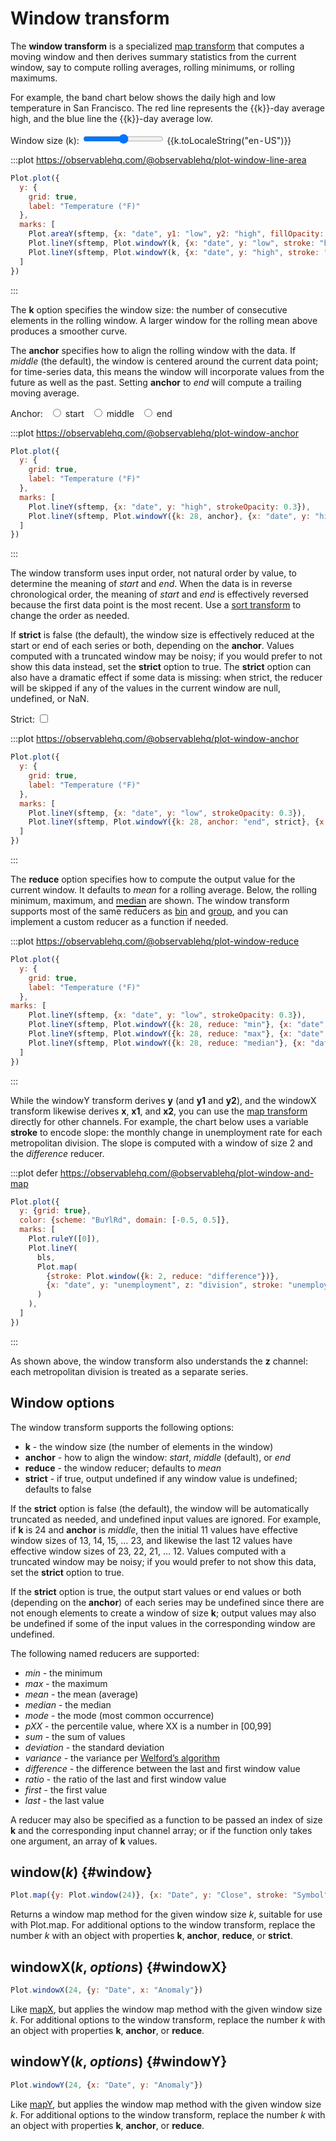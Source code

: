 <script setup>

import * as Plot from "@observablehq/plot";
import * as d3 from "d3";
import {ref, shallowRef, onMounted} from "vue";
import sftemp from "../data/sf-temperatures.ts";

const k = ref(7);
const loss = ref(0.01);
const anchor = ref("end");
const strict = ref(true);
const reduce = ref("mean");
const bls = shallowRef([]);

onMounted(() => {
  d3.csv("../data/bls-metro-unemployment.csv", d3.autoType).then((data) => (bls.value = data));
});

</script>

# Window transform

The **window transform** is a specialized [map transform](./map.md) that computes a moving window and then derives summary statistics from the current window, say to compute rolling averages, rolling minimums, or rolling maximums.

For example, the band chart below shows the daily high and low temperature in San Francisco. The <span style="border-bottom: solid 2px var(--vp-c-red)">red</span> line represents the {{k}}-day average high, and the <span style="border-bottom: solid 2px var(--vp-c-blue)">blue</span> line the {{k}}-day average low.

<p>
  <label class="label-input">
    <span>Window size (k):</span>
    <input type="range" v-model.number="k" min="1" max="100" step="1" />
    <span style="font-variant-numeric: tabular-nums;">{{k.toLocaleString("en-US")}}</span>
  </label>
</p>

:::plot https://observablehq.com/@observablehq/plot-window-line-area
```js
Plot.plot({
  y: {
    grid: true,
    label: "Temperature (°F)"
  },
  marks: [
    Plot.areaY(sftemp, {x: "date", y1: "low", y2: "high", fillOpacity: 0.3}),
    Plot.lineY(sftemp, Plot.windowY(k, {x: "date", y: "low", stroke: "blue"})),
    Plot.lineY(sftemp, Plot.windowY(k, {x: "date", y: "high", stroke: "red"}))
  ]
})
```
:::

The **k** option specifies the window size: the number of consecutive elements in the rolling window. A larger window for the rolling mean above produces a smoother curve.

The **anchor** specifies how to align the rolling window with the data. If *middle* (the default), the window is centered around the current data point; for time-series data, this means the window will incorporate values from the future as well as the past. Setting **anchor** to *end* will compute a trailing moving average.

<p>
  <span class="label-input">
    Anchor:
    <label style="margin-left: 0.5em;">
      <input type="radio" name="anchor" value="start" v-model="anchor" /> start
    </label>
    <label style="margin-left: 0.5em;">
      <input type="radio" name="anchor" value="middle" v-model="anchor" /> middle
    </label>
    <label style="margin-left: 0.5em;">
      <input type="radio" name="anchor" value="end" v-model="anchor" /> end
    </label>
  </span>
</p>

:::plot https://observablehq.com/@observablehq/plot-window-anchor
```js
Plot.plot({
  y: {
    grid: true,
    label: "Temperature (°F)"
  },
  marks: [
    Plot.lineY(sftemp, {x: "date", y: "high", strokeOpacity: 0.3}),
    Plot.lineY(sftemp, Plot.windowY({k: 28, anchor}, {x: "date", y: "high"}))
  ]
})
```
:::

The window transform uses input order, not natural order by value, to determine the meaning of *start* and *end*. When the data is in reverse chronological order, the meaning of *start* and *end* is effectively reversed because the first data point is the most recent. Use a [sort transform](./sort.md) to change the order as needed.

If **strict** is false (the default), the window size is effectively reduced at the start or end of each series or both, depending on the **anchor**. Values computed with a truncated window may be noisy; if you would prefer to not show this data instead, set the **strict** option to true. <VersionBadge version="0.6.0" /> The **strict** option can also have a dramatic effect if some data is missing: when strict, the reducer will be skipped if any of the values in the current window are null, undefined, or NaN.

<p>
  <label class="label-input">
    Strict:
    <input type="checkbox" v-model="strict" />
  </label>
</p>

:::plot https://observablehq.com/@observablehq/plot-window-anchor
```js
Plot.plot({
  y: {
    grid: true,
    label: "Temperature (°F)"
  },
  marks: [
    Plot.lineY(sftemp, {x: "date", y: "low", strokeOpacity: 0.3}),
    Plot.lineY(sftemp, Plot.windowY({k: 28, anchor: "end", strict}, {x: "date", y: "low"}))
  ]
})
```
:::

The **reduce** option specifies how to compute the output value for the current window. It defaults to *mean* for a rolling average. Below, the rolling <span style="border-bottom: solid 2px var(--vp-c-blue)">minimum</span>, <span style="border-bottom: solid 2px var(--vp-c-red)">maximum</span>, and <span style="border-bottom: solid 2px;">median</span> are shown. The window transform supports most of the same reducers as [bin](./bin.md) and [group](./group.md), and you can implement a custom reducer as a function if needed.

:::plot https://observablehq.com/@observablehq/plot-window-reduce
```js
Plot.plot({
  y: {
    grid: true,
    label: "Temperature (°F)"
  },
marks: [
    Plot.lineY(sftemp, {x: "date", y: "low", strokeOpacity: 0.3}),
    Plot.lineY(sftemp, Plot.windowY({k: 28, reduce: "min"}, {x: "date", y: "low", stroke: "blue"})),
    Plot.lineY(sftemp, Plot.windowY({k: 28, reduce: "max"}, {x: "date", y: "low", stroke: "red"})),
    Plot.lineY(sftemp, Plot.windowY({k: 28, reduce: "median"}, {x: "date", y: "low"}))
  ]
})
```
:::

While the windowY transform derives **y** (and **y1** and **y2**), and the windowX transform likewise derives **x**, **x1**, and **x2**, you can use the [map transform](./map.md) directly for other channels. For example, the chart below uses a variable **stroke** to encode slope: the monthly change in unemployment rate for each metropolitan division. The slope is computed with a window of size 2 and the *difference* reducer.

:::plot defer https://observablehq.com/@observablehq/plot-window-and-map
```js
Plot.plot({
  y: {grid: true},
  color: {scheme: "BuYlRd", domain: [-0.5, 0.5]},
  marks: [
    Plot.ruleY([0]),
    Plot.lineY(
      bls,
      Plot.map(
        {stroke: Plot.window({k: 2, reduce: "difference"})},
        {x: "date", y: "unemployment", z: "division", stroke: "unemployment"}
      )
    ),
  ]
})
```
:::

As shown above, the window transform also understands the **z** channel: each metropolitan division is treated as a separate series.

## Window options

The window transform supports the following options:

* **k** - the window size (the number of elements in the window)
* **anchor** - how to align the window: *start*, *middle* (default), or *end*
* **reduce** - the window reducer; defaults to *mean*
* **strict** - if true, output undefined if any window value is undefined; defaults to false

If the **strict** option is false (the default), the window will be automatically truncated as needed, and undefined input values are ignored. For example, if **k** is 24 and **anchor** is *middle*, then the initial 11 values have effective window sizes of 13, 14, 15, … 23, and likewise the last 12 values have effective window sizes of 23, 22, 21, … 12. Values computed with a truncated window may be noisy; if you would prefer to not show this data, set the **strict** option to true.

If the **strict** option is true, the output start values or end values or both (depending on the **anchor**) of each series may be undefined since there are not enough elements to create a window of size **k**; output values may also be undefined if some of the input values in the corresponding window are undefined.

The following named reducers are supported:

* *min* - the minimum
* *max* - the maximum
* *mean* - the mean (average)
* *median* - the median
* *mode* - the mode (most common occurrence)
* *pXX* - the percentile value, where XX is a number in [00,99]
* *sum* - the sum of values
* *deviation* - the standard deviation
* *variance* - the variance per [Welford’s algorithm](https://en.wikipedia.org/wiki/Algorithms_for_calculating_variance#Welford's_online_algorithm)
* *difference* - the difference between the last and first window value
* *ratio* - the ratio of the last and first window value
* *first* - the first value
* *last* - the last value

A reducer may also be specified as a function to be passed an index of size **k** and the corresponding input channel array; or if the function only takes one argument, an array of **k** values.

## window(*k*) <VersionBadge version="0.2.3" /> {#window}

```js
Plot.map({y: Plot.window(24)}, {x: "Date", y: "Close", stroke: "Symbol"})
```

Returns a window map method for the given window size *k*, suitable for use with Plot.map. For additional options to the window transform, replace the number *k* with an object with properties **k**, **anchor**, **reduce**, or **strict**.

## windowX(*k*, *options*) {#windowX}

```js
Plot.windowX(24, {y: "Date", x: "Anomaly"})
```

Like [mapX](./map.md#mapX), but applies the window map method with the given window size *k*. For additional options to the window transform, replace the number *k* with an object with properties **k**, **anchor**, or **reduce**.

## windowY(*k*, *options*) {#windowY}

```js
Plot.windowY(24, {x: "Date", y: "Anomaly"})
```

Like [mapY](./map.md#mapY), but applies the window map method with the given window size *k*. For additional options to the window transform, replace the number *k* with an object with properties **k**, **anchor**, or **reduce**.
